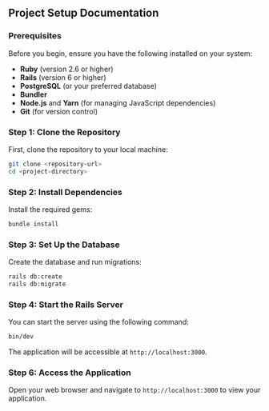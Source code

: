 ## Project Setup Documentation

### Prerequisites
Before you begin, ensure you have the following installed on your system:
- **Ruby** (version 2.6 or higher)
- **Rails** (version 6 or higher)
- **PostgreSQL** (or your preferred database)
- **Bundler**
- **Node.js** and **Yarn** (for managing JavaScript dependencies)
- **Git** (for version control)

### Step 1: Clone the Repository
First, clone the repository to your local machine:
```bash
git clone <repository-url>
cd <project-directory>
```

### Step 2: Install Dependencies
Install the required gems:
```bash
bundle install
```

### Step 3: Set Up the Database
Create the database and run migrations:
```bash
rails db:create
rails db:migrate
```

### Step 4: Start the Rails Server 
You can start the server using the following command:
```bash
bin/dev
```
The application will be accessible at `http://localhost:3000`.

### Step 6: Access the Application
Open your web browser and navigate to `http://localhost:3000` to view your application.
